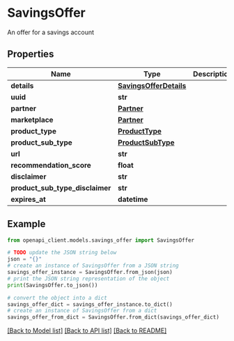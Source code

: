 # SavingsOffer

An offer for a savings account

## Properties

Name | Type | Description | Notes
------------ | ------------- | ------------- | -------------
**details** | [**SavingsOfferDetails**](SavingsOfferDetails.md) |  | 
**uuid** | **str** |  | 
**partner** | [**Partner**](Partner.md) |  | 
**marketplace** | [**Partner**](Partner.md) |  | [optional] 
**product_type** | [**ProductType**](ProductType.md) |  | 
**product_sub_type** | [**ProductSubType**](ProductSubType.md) |  | 
**url** | **str** |  | 
**recommendation_score** | **float** |  | [optional] 
**disclaimer** | **str** |  | [optional] 
**product_sub_type_disclaimer** | **str** |  | [optional] 
**expires_at** | **datetime** |  | [optional] 

## Example

```python
from openapi_client.models.savings_offer import SavingsOffer

# TODO update the JSON string below
json = "{}"
# create an instance of SavingsOffer from a JSON string
savings_offer_instance = SavingsOffer.from_json(json)
# print the JSON string representation of the object
print(SavingsOffer.to_json())

# convert the object into a dict
savings_offer_dict = savings_offer_instance.to_dict()
# create an instance of SavingsOffer from a dict
savings_offer_from_dict = SavingsOffer.from_dict(savings_offer_dict)
```
[[Back to Model list]](../README.md#documentation-for-models) [[Back to API list]](../README.md#documentation-for-api-endpoints) [[Back to README]](../README.md)


